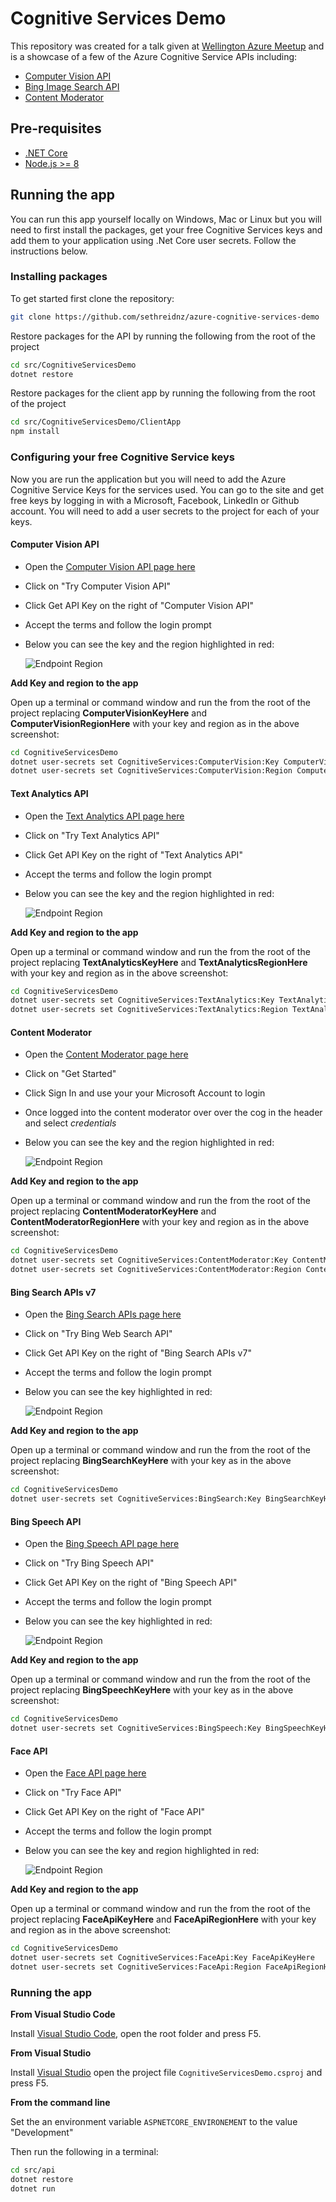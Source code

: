 # Cognitive Services Demo

This repository was created for a talk given at [Wellington Azure Meetup](https://www.meetup.com/Wellington-Azure-Lunchtime-Meetup/events/248149753/) and is a showcase of a few of the Azure Cognitive Service APIs including:

- [Computer Vision API](https://docs.microsoft.com/en-us/azure/cognitive-services/computer-vision/home)
- [Bing Image Search API](https://docs.microsoft.com/en-us/azure/cognitive-services/bing-image-search/overview)
- [Content Moderator](https://azure.microsoft.com/en-us/services/cognitive-services/content-moderator)

## Pre-requisites

- [.NET Core](https://www.microsoft.com/net/learn/get-started/windows)
- [Node.js >= 8](https://nodejs.org/en/)

## Running the app

You can run this app yourself locally on Windows, Mac or Linux but you will need to first install the packages, get your free Cognitive Services keys and add them to your application using .Net Core user secrets. Follow the instructions below.

### Installing packages

To get started first clone the repository:

``` bash
git clone https://github.com/sethreidnz/azure-cognitive-services-demo
```

Restore packages for the API by running the following from the root of the project

``` bash
cd src/CognitiveServicesDemo
dotnet restore
```

Restore packages for the client app by running the following from the root of the project

``` bash
cd src/CognitiveServicesDemo/ClientApp
npm install
``` 

### Configuring your free Cognitive Service keys

Now you are run the application but you will need to add the Azure Cognitive Service Keys for the services used. You can go to the site and get free keys by logging in with a Microsoft, Facebook, LinkedIn or Github account. You will need to add a user secrets to the project for each of your keys.

#### Computer Vision API

- Open the [Computer Vision API page here](https://azure.microsoft.com/en-us/services/cognitive-services/computer-vision/)
- Click on "Try Computer Vision API"
- Click Get API Key on the right of "Computer Vision API"
- Accept the terms and follow the login prompt
- Below you can see the key and the region highlighted in red:

  ![Endpoint Region](/images/ComputerVisionApiKey.JPG)

**Add Key and region to the app**

Open up a terminal or command window and run the from the root of the project replacing **ComputerVisionKeyHere** and **ComputerVisionRegionHere** with your key and region as in the above screenshot:

``` bash
cd CognitiveServicesDemo
dotnet user-secrets set CognitiveServices:ComputerVision:Key ComputerVisionKeyHere
dotnet user-secrets set CognitiveServices:ComputerVision:Region ComputerVisionRegionHere
```

#### Text Analytics API

- Open the [Text Analytics API page here](https://azure.microsoft.com/en-us/services/cognitive-services/computer-vision/)
- Click on "Try Text Analytics API"
- Click Get API Key on the right of "Text Analytics API"
- Accept the terms and follow the login prompt
- Below you can see the key and the region highlighted in red:

  ![Endpoint Region](/images/TextAnalyticsKey.JPG)

**Add Key and region to the app**

Open up a terminal or command window and run the from the root of the project replacing **TextAnalyticsKeyHere** and **TextAnalyticsRegionHere** with your key and region as in the above screenshot:

``` bash
cd CognitiveServicesDemo
dotnet user-secrets set CognitiveServices:TextAnalytics:Key TextAnalyticsKeyHere
dotnet user-secrets set CognitiveServices:TextAnalytics:Region TextAnalyticsRegionHere
```

#### Content Moderator

- Open the [Content Moderator page here](https://azure.microsoft.com/en-us/services/cognitive-services/content-moderator/)
- Click on "Get Started"
- Click Sign In and use your your Microsoft Account to login
- Once logged into the content moderator over over the cog in the header and select *credentials*
- Below you can see the key and the region highlighted in red:

  ![Endpoint Region](/images/ContentModeratorKey.JPG)

**Add Key and region to the app**

Open up a terminal or command window and run the from the root of the project replacing **ContentModeratorKeyHere** and **ContentModeratorRegionHere** with your key and region as in the above screenshot:

``` bash
cd CognitiveServicesDemo
dotnet user-secrets set CognitiveServices:ContentModerator:Key ContentModeratorKeyHere
dotnet user-secrets set CognitiveServices:ContentModerator:Region ContentModeratorRegionHere
```

#### Bing Search APIs v7

- Open the [Bing Search APIs page here](https://azure.microsoft.com/en-us/services/cognitive-services/bing-web-search-api/)
- Click on "Try Bing Web Search API"
- Click Get API Key on the right of "Bing Search APIs v7"
- Accept the terms and follow the login prompt
- Below you can see the key highlighted in red:

  ![Endpoint Region](/images/BingSearchApiKey.JPG)

**Add Key and region to the app**

Open up a terminal or command window and run the from the root of the project replacing **BingSearchKeyHere** with your key as in the above screenshot:

``` bash
cd CognitiveServicesDemo
dotnet user-secrets set CognitiveServices:BingSearch:Key BingSearchKeyHere
```

#### Bing Speech API

- Open the [Bing Speech API page here](https://azure.microsoft.com/en-us/services/cognitive-services/speech/)
- Click on "Try Bing Speech API"
- Click Get API Key on the right of "Bing Speech API"
- Accept the terms and follow the login prompt
- Below you can see the key highlighted in red:

  ![Endpoint Region](/images/BingSearchApiKey.JPG)

**Add Key and region to the app**

Open up a terminal or command window and run the from the root of the project replacing **BingSpeechKeyHere** with your key as in the above screenshot:

``` bash
cd CognitiveServicesDemo
dotnet user-secrets set CognitiveServices:BingSpeech:Key BingSpeechKeyHere
```

#### Face API

- Open the [Face API page here](https://azure.microsoft.com/en-us/services/cognitive-services/face/)
- Click on "Try Face API"
- Click Get API Key on the right of "Face API"
- Accept the terms and follow the login prompt
- Below you can see the key and region highlighted in red:

  ![Endpoint Region](/images/FaceApiKey.JPG)

**Add Key and region to the app**

Open up a terminal or command window and run the from the root of the project replacing **FaceApiKeyHere** and **FaceApiRegionHere** with your key and region as in the above screenshot:

``` bash
cd CognitiveServicesDemo
dotnet user-secrets set CognitiveServices:FaceApi:Key FaceApiKeyHere
dotnet user-secrets set CognitiveServices:FaceApi:Region FaceApiRegionHere
```

### Running the app

**From Visual Studio Code**

Install [Visual Studio Code](https://code.visualstudio.com), open the root folder and press F5.

**From Visual Studio**

Install [Visual Studio](https://visualstudio.com) open the project file `CognitiveServicesDemo.csproj` and press F5.

**From the command line**

Set the an environment variable `ASPNETCORE_ENVIRONEMENT` to the value "Development"

Then run the following in a terminal:

``` bash
cd src/api
dotnet restore
dotnet run
```

